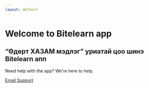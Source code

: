 ```yaml
---
layout: default
---
```

# Welcome to Bitelearn app

## “Өдөрт ХАЗАМ мэдлэг” уриатай цоо шинэ Bitelearn апп

Need help with the app? We're here to help.

<a href="mailto:support@bitelearn.mn" class="btn">Email Support</a>